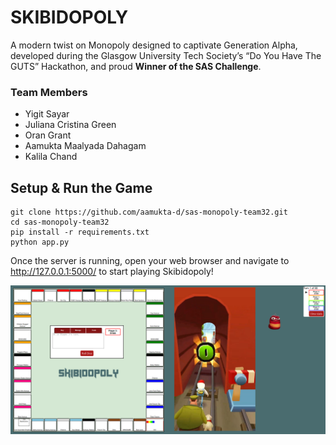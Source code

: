 # SKIBIDOPOLY

A modern twist on Monopoly designed to captivate Generation Alpha, developed during the Glasgow University Tech Society’s “Do You Have The GUTS” Hackathon, and proud **Winner of the SAS Challenge**.

### Team Members

- Yigit Sayar
- Juliana Cristina Green
- Oran Grant
- Aamukta Maalyada Dahagam
- Kalila Chand

## Setup & Run the Game

```
git clone https://github.com/aamukta-d/sas-monopoly-team32.git
cd sas-monopoly-team32
pip install -r requirements.txt
python app.py
```

Once the server is running, open your web browser and navigate to http://127.0.0.1:5000/ to start playing Skibidopoly!

![Skibidopoly Screenshot](static/README/Skibidopoly_ss.png)